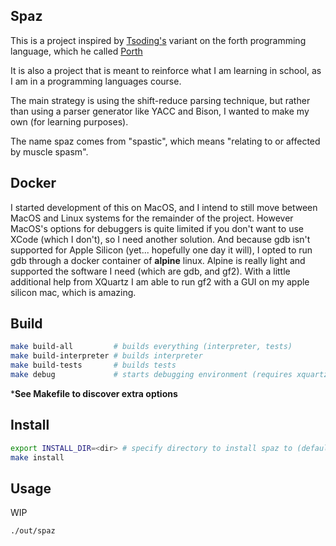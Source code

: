 Spaz
---
This is a project inspired by [Tsoding's](https://www.youtube.com/@TsodingDaily) variant on the forth programming language, which he called [Porth](https://gitlab.com/tsoding/porth)

It is also a project that is meant to reinforce what I am learning in school, as I am in a programming languages course.

The main strategy is using the shift-reduce parsing technique, but rather than using a parser generator like YACC and Bison, I wanted to make my own (for learning purposes).

The name spaz comes from "spastic", which means "relating to or affected by muscle spasm".

Docker
---
I started development of this on MacOS, and I intend to still move between MacOS and Linux systems for the remainder of the project.
However MacOS's options for debuggers is quite limited if you don't want to use XCode (which I don't), so I need another solution. And because gdb isn't supported for Apple Silicon (yet... hopefully one day it will), I opted to run gdb through a docker container of **alpine** linux. Alpine is really light and supported the software I need (which are gdb, and gf2). With a little additional help from XQuartz I am able to run gf2 with a GUI on my apple silicon mac, which is amazing. 

Build
---
```sh
make build-all         # builds everything (interpreter, tests)
make build-interpreter # builds interpreter
make build-tests       # builds tests
make debug             # starts debugging environment (requires xquartz setup, and the docker container setup)
```
***See Makefile to discover extra options**

Install
---
```sh
export INSTALL_DIR=<dir> # specify directory to install spaz to (default=/usr/local/bin)
make install
```

Usage
---
WIP
```sh
./out/spaz
```

